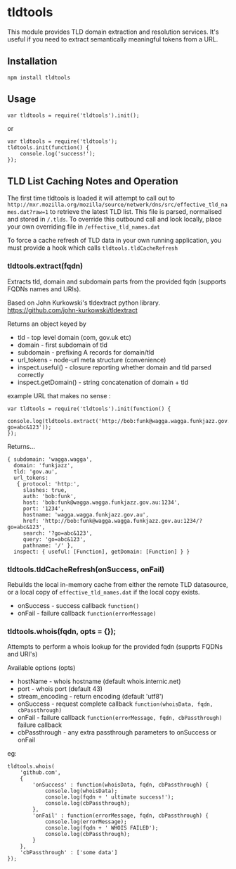 # tldtools

This module provides TLD domain extraction and resolution services.  It's useful if you need to extract semantically meaningful tokens from a URL.

## Installation

    npm install tldtools

## Usage

    var tldtools = require('tldtools').init();

or

    var tldtools = require('tldtools');
    tldtools.init(function() {
        console.log('success!');
    });

## TLD List Caching Notes and Operation

  The first time tldtools is loaded it will attempt to call out to `http://mxr.mozilla.org/mozilla/source/netwerk/dns/src/effective_tld_names.dat?raw=1`
to retrieve the latest TLD list.  This file is parsed, normalised and stored in `/.tlds`.  To override this outbound call and look locally, place your
own overriding file in `/effective_tld_names.dat`

To force a cache refresh of TLD data in your own running application, you must provide a hook which calls `tldtools.tldCacheRefresh`

### tldtools.extract(fqdn)

Extracts tld, domain and subdomain parts from the provided fqdn (supports FQDNs names and URIs).

Based on John Kurkowski's tldextract python library. https://github.com/john-kurkowski/tldextract

Returns an object keyed by

* tld - top level domain (com, gov.uk etc)
* domain - first subdomain of tld
* subdomain - prefixing A records for domain/tld
* url_tokens - node-url meta structure (convenience)
* inspect.useful() - closure reporting whether domain and tld parsed correctly
* inspect.getDomain() - string concatenation of domain + tld

example URL that makes no sense :

    var tldtools = require('tldtools').init(function() {
        console.log(tldtools.extract('http://bob:funk@wagga.wagga.funkjazz.gov.au:1234/?go=abc&123'));    
    });

Returns...

    { subdomain: 'wagga.wagga',
      domain: 'funkjazz',
      tld: 'gov.au',
      url_tokens:
       { protocol: 'http:',
         slashes: true,
         auth: 'bob:funk',
         host: 'bob:funk@wagga.wagga.funkjazz.gov.au:1234',
         port: '1234',
         hostname: 'wagga.wagga.funkjazz.gov.au',
         href: 'http://bob:funk@wagga.wagga.funkjazz.gov.au:1234/?go=abc&123',
         search: '?go=abc&123',
         query: 'go=abc&123',
         pathname: '/' },
      inspect: { useful: [Function], getDomain: [Function] } }

### tldtools.tldCacheRefresh(onSuccess, onFail)

Rebuilds the local in-memory cache from either the remote TLD datasource, or a local copy of `effective_tld_names.dat` if the local copy exists.

* onSuccess - success callback `function()`
* onFail - failure callback `function(errorMessage)`


### tldtools.whois(fqdn, opts = {});

Attempts to perform a whois lookup for the provided fqdn (supprts FQDNs and URI's)

Available options (opts)

* hostName - whois hostname (default whois.internic.net)
* port - whois port (default 43)
* stream_encoding - return encoding (default 'utf8')
* onSuccess - request complete callback `function(whoisData, fqdn, cbPassthrough)`
* onFail - failure callback `function(errorMessage, fqdn, cbPassthrough)` failure callback
* cbPassthrough - any extra passthrough parameters to onSuccess or onFail

eg:

    tldtools.whois(
        'github.com',
        {
            'onSuccess' : function(whoisData, fqdn, cbPassthrough) {
                console.log(whoisData);
                console.log(fqdn + ' ultimate success!');
                console.log(cbPassthrough);
            },
            'onFail' : function(errorMessage, fqdn, cbPassthrough) {
                console.log(errorMessage);
                console.log(fqdn + ' WHOIS FAILED');
                console.log(cbPassthrough);
            }
        },
        'cbPassthrough' : ['some data']
    });
